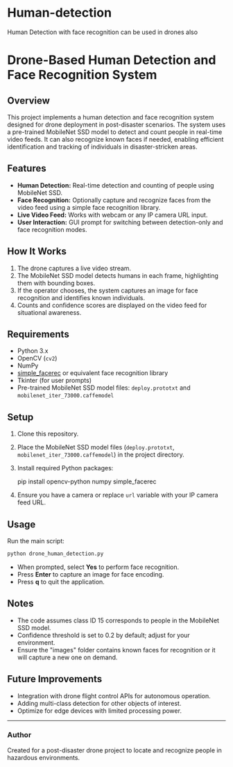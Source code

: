 # Human-detection
Human Detection with face recognition can be used in drones also
# Drone-Based Human Detection and Face Recognition System

## Overview
This project implements a human detection and face recognition system designed for drone deployment in post-disaster scenarios. The system uses a pre-trained MobileNet SSD model to detect and count people in real-time video feeds. It can also recognize known faces if needed, enabling efficient identification and tracking of individuals in disaster-stricken areas.

## Features
- **Human Detection:** Real-time detection and counting of people using MobileNet SSD.
- **Face Recognition:** Optionally capture and recognize faces from the video feed using a simple face recognition library.
- **Live Video Feed:** Works with webcam or any IP camera URL input.
- **User Interaction:** GUI prompt for switching between detection-only and face recognition modes.

## How It Works
1. The drone captures a live video stream.
2. The MobileNet SSD model detects humans in each frame, highlighting them with bounding boxes.
3. If the operator chooses, the system captures an image for face recognition and identifies known individuals.
4. Counts and confidence scores are displayed on the video feed for situational awareness.

## Requirements
- Python 3.x
- OpenCV (`cv2`)
- NumPy
- [simple_facerec](https://github.com/ageitgey/face_recognition) or equivalent face recognition library
- Tkinter (for user prompts)
- Pre-trained MobileNet SSD model files: `deploy.prototxt` and `mobilenet_iter_73000.caffemodel`

## Setup
1. Clone this repository.
2. Place the MobileNet SSD model files (`deploy.prototxt`, `mobilenet_iter_73000.caffemodel`) in the project directory.
3. Install required Python packages:
   
   pip install opencv-python numpy simple_facerec

4. Ensure you have a camera or replace `url` variable with your IP camera feed URL.

## Usage

Run the main script:

```bash
python drone_human_detection.py
```

* When prompted, select **Yes** to perform face recognition.
* Press **Enter** to capture an image for face encoding.
* Press **q** to quit the application.

## Notes

* The code assumes class ID 15 corresponds to people in the MobileNet SSD model.
* Confidence threshold is set to 0.2 by default; adjust for your environment.
* Ensure the "images" folder contains known faces for recognition or it will capture a new one on demand.

## Future Improvements

* Integration with drone flight control APIs for autonomous operation.
* Adding multi-class detection for other objects of interest.
* Optimize for edge devices with limited processing power.

---

### Author

Created for a post-disaster drone project to locate and recognize people in hazardous environments.


